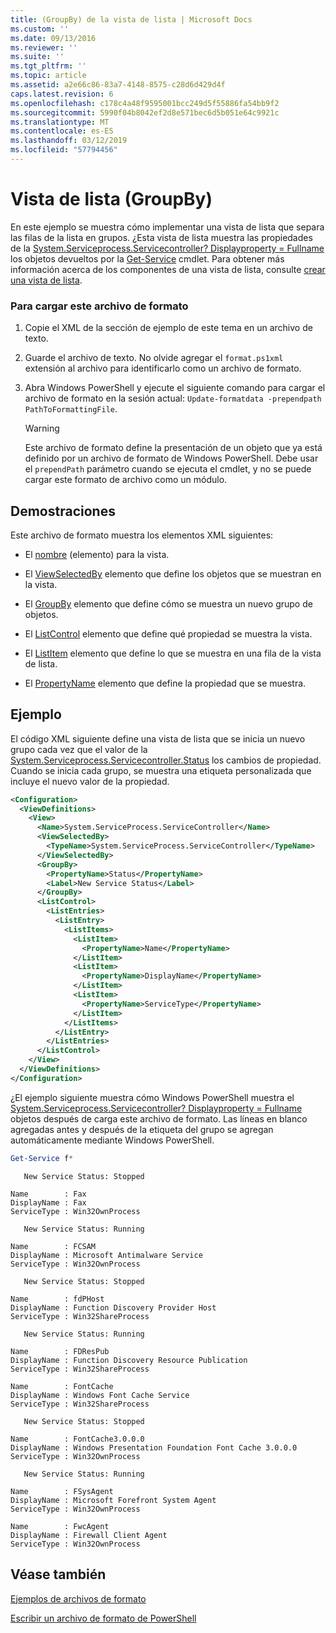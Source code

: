 ```yaml
---
title: (GroupBy) de la vista de lista | Microsoft Docs
ms.custom: ''
ms.date: 09/13/2016
ms.reviewer: ''
ms.suite: ''
ms.tgt_pltfrm: ''
ms.topic: article
ms.assetid: a2e66c86-83a7-4148-8575-c28d6d429d4f
caps.latest.revision: 6
ms.openlocfilehash: c178c4a48f9595001bcc249d5f55886fa54bb9f2
ms.sourcegitcommit: 5990f04b8042ef2d8e571bec6d5b051e64c9921c
ms.translationtype: MT
ms.contentlocale: es-ES
ms.lasthandoff: 03/12/2019
ms.locfileid: "57794456"
---
```

# <a name="list-view-groupby"></a>Vista de lista (GroupBy)

En este ejemplo se muestra cómo implementar una vista de lista que separa las filas de la lista en grupos. ¿Esta vista de lista muestra las propiedades de la [System.Serviceprocess.Servicecontroller? Displayproperty = Fullname](/dotnet/api/System.ServiceProcess.ServiceController) los objetos devueltos por la [Get-Service](/powershell/module/Microsoft.PowerShell.Management/Get-Service) cmdlet. Para obtener más información acerca de los componentes de una vista de lista, consulte [crear una vista de lista](./creating-a-list-view.md).

### <a name="to-load-this-formatting-file"></a>Para cargar este archivo de formato

1. Copie el XML de la sección de ejemplo de este tema en un archivo de texto.

2. Guarde el archivo de texto. No olvide agregar el `format.ps1xml` extensión al archivo para identificarlo como un archivo de formato.

3. Abra Windows PowerShell y ejecute el siguiente comando para cargar el archivo de formato en la sesión actual: `Update-formatdata -prependpath PathToFormattingFile`.

   > [!WARNING]
   > Este archivo de formato define la presentación de un objeto que ya está definido por un archivo de formato de Windows PowerShell. Debe usar el `prependPath` parámetro cuando se ejecuta el cmdlet, y no se puede cargar este formato de archivo como un módulo.

## <a name="demonstrates"></a>Demostraciones

Este archivo de formato muestra los elementos XML siguientes:

- El [nombre](./name-element-for-view-format.md) (elemento) para la vista.

- El [ViewSelectedBy](./viewselectedby-element-format.md) elemento que define los objetos que se muestran en la vista.

- El [GroupBy](./viewselectedby-element-format.md) elemento que define cómo se muestra un nuevo grupo de objetos.

- El [ListControl](./listcontrol-element-format.md) elemento que define qué propiedad se muestra la vista.

- El [ListItem](./listitem-element-for-listitems-for-listcontrol-format.md) elemento que define lo que se muestra en una fila de la vista de lista.

- El [PropertyName](./propertyname-element-for-listitem-for-listcontrol-format.md) elemento que define la propiedad que se muestra.

## <a name="example"></a>Ejemplo

El código XML siguiente define una vista de lista que se inicia un nuevo grupo cada vez que el valor de la [System.Serviceprocess.Servicecontroller.Status](/dotnet/api/System.ServiceProcess.ServiceController.Status) los cambios de propiedad. Cuando se inicia cada grupo, se muestra una etiqueta personalizada que incluye el nuevo valor de la propiedad.

```xml
<Configuration>
  <ViewDefinitions>
    <View>
      <Name>System.ServiceProcess.ServiceController</Name>
      <ViewSelectedBy>
        <TypeName>System.ServiceProcess.ServiceController</TypeName>
      </ViewSelectedBy>
      <GroupBy>
        <PropertyName>Status</PropertyName>
        <Label>New Service Status</Label>
      </GroupBy>
      <ListControl>
        <ListEntries>
          <ListEntry>
            <ListItems>
              <ListItem>
                <PropertyName>Name</PropertyName>
              </ListItem>
              <ListItem>
                <PropertyName>DisplayName</PropertyName>
              </ListItem>
              <ListItem>
                <PropertyName>ServiceType</PropertyName>
              </ListItem>
            </ListItems>
          </ListEntry>
        </ListEntries>
      </ListControl>
    </View>
  </ViewDefinitions>
</Configuration>
```

¿El ejemplo siguiente muestra cómo Windows PowerShell muestra el [System.Serviceprocess.Servicecontroller? Displayproperty = Fullname](/dotnet/api/System.ServiceProcess.ServiceController) objetos después de carga este archivo de formato. Las líneas en blanco agregadas antes y después de la etiqueta del grupo se agregan automáticamente mediante Windows PowerShell.

```powershell
Get-Service f*
```

```output
   New Service Status: Stopped

Name        : Fax
DisplayName : Fax
ServiceType : Win32OwnProcess

   New Service Status: Running

Name        : FCSAM
DisplayName : Microsoft Antimalware Service
ServiceType : Win32OwnProcess

   New Service Status: Stopped

Name        : fdPHost
DisplayName : Function Discovery Provider Host
ServiceType : Win32ShareProcess

   New Service Status: Running

Name        : FDResPub
DisplayName : Function Discovery Resource Publication
ServiceType : Win32ShareProcess

Name        : FontCache
DisplayName : Windows Font Cache Service
ServiceType : Win32ShareProcess

   New Service Status: Stopped

Name        : FontCache3.0.0.0
DisplayName : Windows Presentation Foundation Font Cache 3.0.0.0
ServiceType : Win32OwnProcess

   New Service Status: Running

Name        : FSysAgent
DisplayName : Microsoft Forefront System Agent
ServiceType : Win32OwnProcess

Name        : FwcAgent
DisplayName : Firewall Client Agent
ServiceType : Win32OwnProcess
```

## <a name="see-also"></a>Véase también

[Ejemplos de archivos de formato](./examples-of-formatting-files.md)

[Escribir un archivo de formato de PowerShell](./writing-a-powershell-formatting-file.md)
